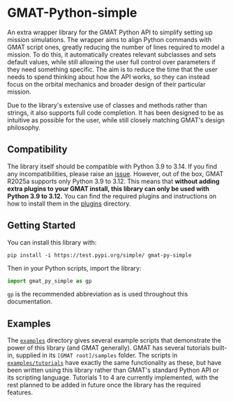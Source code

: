# GMAT-Python-simple

An extra wrapper library for the GMAT Python API to simplify setting up mission simulations. The wrapper aims to align
Python
commands with GMAT script ones, greatly reducing the number of lines required to model a mission. To do this, it
automatically creates relevant subclasses and sets default values, while still allowing the user full control over
parameters if they need something specific. The aim is to reduce the time that the user needs to spend thinking about
how the API works, so they can instead focus on the orbital mechanics and broader design of their particular mission.

Due to the library's extensive use of classes and methods rather than strings, it also supports full code completion. It
has been designed to be as intuitive as possible for the user, while still closely matching GMAT's design philosophy.

## Compatibility

The library itself should be compatible with Python 3.9 to 3.14. If you find any incompatibilities, please raise an
[issue](https://github.com/weasdown/GMAT-Python-simple/issues). However, out of the box, GMAT R2025a supports only
Python 3.9 to 3.12. This means that **without adding extra plugins to your GMAT install, this library can only be used
with Python 3.9 to 3.12.** You can find the required plugins and instructions on how to install them in the
[plugins](plugins) directory.

## Getting Started

[//]: # (TODO: remove TestPyPI specifying)
You can install this library with:

`pip install -i https://test.pypi.org/simple/ gmat-py-simple`

Then in your Python scripts, import the library:

```python
import gmat_py_simple as gp
```

`gp` is the recommended abbreviation as is used throughout this
documentation.

[//]: # (TODO: add link to instructions for specifying GMAT path)

## Examples

The [`examples`](examples) directory gives several example scripts that demonstrate the power of this library (and GMAT
generally). GMAT has several tutorials built-in, supplied in its `[GMAT root]/samples` folder. The scripts in
[`examples/tutorials`](examples/tutorials) have exactly the same functionality as these, but have been written using
this library rather than GMAT's standard Python API or its scripting language. Tutorials 1 to 4 are currently
implemented, with the rest planned to be added in future once the library has the required features.

[//]: # (TODO: update above paragraph once more tutorials implemented.)

[//]: # (<details> <summary><b>Pre-fix</b></summary>)

[//]: # ()

[//]: # (**On 19/4/25, NASA released [GMAT-R2025a]&#40;https://sourceforge.net/projects/gmat/&#41;. This wrapper was developed and tested)

[//]: # (with R2022a, so while I expect everything to still work, I cannot guarantee it. If you find any parts that don't work)

[//]: # (with R2025a, please raise an [issue]&#40;https://github.com/weasdown/GMAT-Python-simple/issues&#41;.**)

[//]: # ()

[//]: # (## Components implemented so far)

[//]: # ()

[//]: # (* Spacecraft - mostly complete: not all fields settable with from_dict&#40;&#41; but all settable with SetField&#40;&#41;)

[//]: # (    * Tanks - complete)

[//]: # (    * Thrusters - complete)

[//]: # (* ImpulsiveBurn - complete)

[//]: # (* Propagate command - mostly complete)

[//]: # (    * StopCondition - tested so far: ElapsedSecs, ElapsedDays, Apoapsis, Periapsis)

[//]: # ()

[//]: # (## WIP components)

[//]: # ()

[//]: # (* Maneuver command)

[//]: # (* FiniteBurn)

[//]: # ()

[//]: # (</details>)